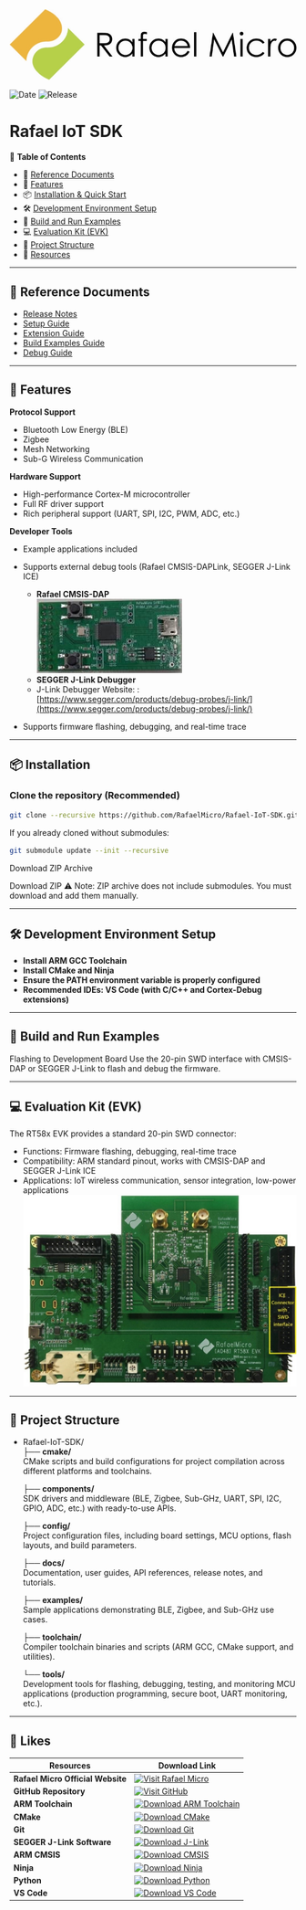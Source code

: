 
![image](/docs/SDK_Overview/picture/logo.JPG)

![Date](https://img.shields.io/badge/Date-2025--09--30-green) ![Release](https://img.shields.io/badge/Release-v2.0.0-blue)

# Rafael IoT SDK

📑 **Table of Contents**

- 📘 [Reference Documents](#reference-documents)  
- 📌 [Features](#features)  
- 📦 [Installation & Quick Start](#installation--quick-start)  
- 🛠️ [Development Environment Setup](#development-environment-setup)  
- 🚀 [Build and Run Examples](#build-and-run-examples)  
- 💻 [Evaluation Kit (EVK)](#evaluation-kit-evk)  
- 📂 [Project Structure](#project-structure)  
- 🔗 [Resources](#resources)  

---

## 📘 Reference Documents

- [Release Notes](docs/RELEASE_NOTES.md)  
- [Setup Guide](docs/SDK_Setup/sdk_setup.md)  
- [Extension Guide](docs/SDK_Setup/sdk_extension.md)  
- [Build Examples Guide](docs/SDK_Setup/sdk_build_examples.md)  
- [Debug Guide](docs/SDK_Setup/sdk_debug.md)  

---

## 📌 Features

**Protocol Support**  
- Bluetooth Low Energy (BLE)  
- Zigbee  
- Mesh Networking  
- Sub-G Wireless Communication  

**Hardware Support**  
- High-performance Cortex-M microcontroller  
- Full RF driver support  
- Rich peripheral support (UART, SPI, I2C, PWM, ADC, etc.)  

**Developer Tools**  
- Example applications included  
- Supports external debug tools (Rafael CMSIS-DAPLink, SEGGER J-Link ICE)  
  - **Rafael CMSIS-DAP**  
  ![image](/docs/SDK_Overview/picture/rafael-cmsis-dap.jpg)    
  - **SEGGER J-Link Debugger**  
  - J-Link Debugger Website: :[https://www.segger.com/products/debug-probes/j-link/](https://www.segger.com/products/debug-probes/j-link/)

- Supports firmware flashing, debugging, and real-time trace  

---

## 📦 Installation

### Clone the repository (Recommended)
```bash
git clone --recursive https://github.com/RafaelMicro/Rafael-IoT-SDK.git
```

If you already cloned without submodules:  
```bash
git submodule update --init --recursive
```

Download ZIP Archive

Download ZIP
⚠️ Note: ZIP archive does not include submodules. You must download and add them manually.

---

## 🛠️ Development Environment Setup  

- **Install ARM GCC Toolchain**  
- **Install CMake and Ninja** 
- **Ensure the PATH environment variable is properly configured**  
- **Recommended IDEs: VS Code (with C/C++ and Cortex-Debug extensions)**  



---  
## 🚀 Build and Run Examples

Flashing to Development Board
Use the 20-pin SWD interface with CMSIS-DAP or SEGGER J-Link to flash and debug the firmware.

---  

## 💻 Evaluation Kit (EVK)

The RT58x EVK provides a standard 20-pin SWD connector:

- Functions: Firmware flashing, debugging, real-time trace
- Compatibility: ARM standard pinout, works with CMSIS-DAP and SEGGER J-Link ICE
- Applications: IoT wireless communication, sensor integration, low-power applications
 ![image](/docs/SDK_Overview/picture/RT58X_EVK.jpg)  
 ---  

## 📂 Project Structure

- Rafael-IoT-SDK/  
  ├── **cmake/**  
      CMake scripts and build configurations for project compilation across different platforms and toolchains.  

  ├── **components/**  
      SDK drivers and middleware (BLE, Zigbee, Sub-GHz, UART, SPI, I2C, GPIO, ADC, etc.) with ready-to-use APIs.  

  ├── **config/**  
      Project configuration files, including board settings, MCU options, flash layouts, and build parameters.  

  ├── **docs/**  
      Documentation, user guides, API references, release notes, and tutorials.  

  ├── **examples/**  
      Sample applications demonstrating BLE, Zigbee, and Sub-GHz use cases.  

  ├── **toolchain/**  
      Compiler toolchain binaries and scripts (ARM GCC, CMake support, and utilities).  

  └── **tools/**  
      Development tools for flashing, debugging, testing, and monitoring MCU applications (production programming, secure boot, UART monitoring, etc.).


---  
 
## 🔗 Likes
| Resources                         | Download Link                                                                                                                                                                                                         |
| --------------------------------- | --------------------------------------------------------------------------------------------------------------------------------------------------------------------------------------------------------------------- |
| **Rafael Micro Official Website** | [![Visit Rafael Micro](https://img.shields.io/badge/Rafael--Micro-Website-blue?style=for-the-badge)](https://www.rafaelmicro.com)                                                                                     |
| **GitHub Repository**             | [![Visit GitHub](https://img.shields.io/badge/GitHub-Repository-black?logo=github&style=for-the-badge)](https://github.com/RafaelMicro/Rafael-IoT-SDK)                                                                |
| **ARM Toolchain**                 | [![Download ARM Toolchain](https://img.shields.io/badge/Download-ARM--GCC-blue?logo=arm&style=for-the-badge)](https://developer.arm.com/tools-and-software/open-source-software/developer-tools/gnu-toolchain/gnu-rm) |
| **CMake**                         | [![Download CMake](https://img.shields.io/badge/Download-CMake-orange?logo=cmake&style=for-the-badge)](https://cmake.org/download/)                                                                                   |
| **Git**                           | [![Download Git](https://img.shields.io/badge/Download-Git-red?logo=git&style=for-the-badge)](https://git-scm.com/downloads)                                                                                          |
| **SEGGER J-Link Software**        | [![Download J-Link](https://img.shields.io/badge/Download-J--Link-blue?logo=segger&style=for-the-badge)](https://www.segger.com/downloads/jlink)                                                                      |
| **ARM CMSIS**                     | [![Download CMSIS](https://img.shields.io/badge/Download-CMSIS-lightgrey?logo=arm&style=for-the-badge)](https://www.arm.com/why-arm/technologies/cmsis)                                                               |
| **Ninja**                         | [![Download Ninja](https://img.shields.io/badge/Download-Ninja-green?logo=ninja&style=for-the-badge)](https://ninja-build.org/)                                                                                       |
| **Python**                        | [![Download Python](https://img.shields.io/badge/Download-Python-yellow?logo=python&style=for-the-badge)](https://www.python.org/downloads/)                                                                          |
| **VS Code**                       | [![Download VS Code](https://img.shields.io/badge/Download-VS--Code-blue?logo=visual-studio-code&style=for-the-badge)](https://code.visualstudio.com/Download)                                                        |

